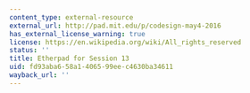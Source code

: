 ```yaml
---
content_type: external-resource
external_url: http://pad.mit.edu/p/codesign-may4-2016
has_external_license_warning: true
license: https://en.wikipedia.org/wiki/All_rights_reserved
status: ''
title: Etherpad for Session 13
uid: fd93aba6-58a1-4065-99ee-c4630ba34611
wayback_url: ''
---
```

